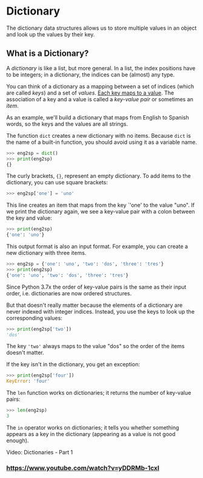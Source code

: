# Dictionary

The dictionary data structures allows us to store multiple values in an object and look up the values by their key.

## What is a Dictionary?

A *dictionary* is like a list, but more general. In a list, the index positions have to be integers; in a dictionary, the indices can be (almost) any type.

You can think of a dictionary as a mapping between a set of indices (which are called *keys*) and a set of *values*. <u>Each key maps to a value</u>. The association of a key and a value is called a *key-value pair* or sometimes an *item*.

As an example, we'll build a dictionary that maps from English to Spanish words, so the keys and the values are all strings.

The function `dict` creates a new dictionary with no items. Because `dict` is the name of a built-in function, you should avoid using it as a variable name.

```py
>>> eng2sp = dict()
>>> print(eng2sp)
{}
```

The curly brackets, `{}`, represent an empty dictionary. To add items to the dictionary, you can use square brackets:

```py
>>> eng2sp['one'] = 'uno'
```

This line creates an item that maps from the key `'one' to the value "uno". If we print the dictionary again, we see a key-value pair with a colon between the key and value:

```py
>>> print(eng2sp)
{'one': 'uno'}
```

This output format is also an input format. For example, you can create a new dictionary with three items.

```py
>>> eng2sp = {'one': 'uno', 'two': 'dos', 'three': 'tres'}
>>> print(eng2sp)
{'one': 'uno', 'two': 'dos', 'three': 'tres'}
```

Since Python 3.7x the order of key-value pairs is the same as their input order, i.e. dictionaries are now ordered structures.

But that doesn't really matter because the elements of a dictionary are never indexed with integer indices. Instead, you use the keys to look up the corresponding values:

```py
>>> print(eng2sp['two'])
'dos'
```

The key `'two'` always maps to the value "dos" so the order of the items doesn't matter.

If the key isn't in the dictionary, you get an exception:

```py
>>> print(eng2sp['four'])
KeyError: 'four'
```

The `len` function works on dictionaries; it returns the number of key-value pairs:

```py
>>> len(eng2sp)
3
```

The `in` operator works on dictionaries; it tells you whether something appears as a key in the dictionary (appearing as a value is not good enough).


Video: Dictionaries - Part 1 
### <https://www.youtube.com/watch?v=yDDRMb-1cxI>


